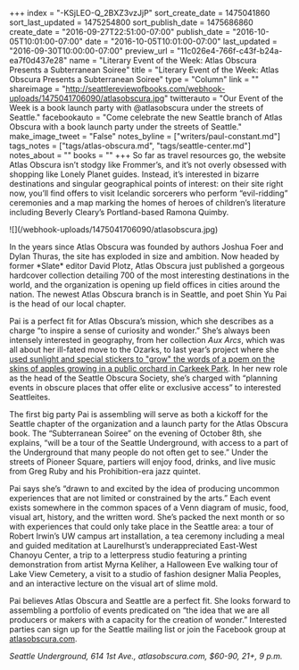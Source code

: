 +++
index = "-KSjLEO-Q_2BXZ3vzJjP"
sort_create_date = 1475041860
sort_last_updated = 1475254800
sort_publish_date = 1475686860
create_date = "2016-09-27T22:51:00-07:00"
publish_date = "2016-10-05T10:01:00-07:00"
date = "2016-10-05T10:01:00-07:00"
last_updated = "2016-09-30T10:00:00-07:00"
preview_url = "11c026e4-766f-c43f-b24a-ea7f0d437e28"
name = "Literary Event of the Week: Atlas Obscura Presents a Subterranean Soiree"
title = "Literary Event of the Week: Atlas Obscura Presents a Subterranean Soiree"
type = "Column"
link = ""
shareimage = "http://seattlereviewofbooks.com/webhook-uploads/1475041706090/atlasobscura.jpg"
twitterauto = "Our Event of the Week is a book launch party with @atlasobscura under the streets of Seattle."
facebookauto = "Come celebrate the new Seattle branch of Atlas Obscura with a book launch party under the streets of Seattle."
make_image_tweet = "False"
notes_byline = ["writers/paul-constant.md"]
tags_notes = ["tags/atlas-obscura.md", "tags/seattle-center.md"]
notes_about = ""
books = ""
+++
So far as travel resources go, the website Atlas Obscura isn’t stodgy like Frommer’s, and it’s not overly obsessed with shopping like Lonely Planet guides. Instead, it’s interested in bizarre destinations and singular geographical points of interest: on their site right now, you’ll find offers to visit Icelandic sorcerers who perform “evil-ridding” ceremonies and a map marking the homes of heroes of children’s literature including Beverly Cleary’s Portland-based Ramona Quimby. 

<p class="image-left">![](/webhook-uploads/1475041706090/atlasobscura.jpg)</p>In the years since Atlas Obscura was founded by authors Joshua Foer and Dylan Thuras, the site has exploded in size and ambition. Now headed by former *Slate* editor David Plotz, Atlas Obscura just published a gorgeous hardcover collection detailing 700 of the most interesting destinations in the world, and the organization is opening up field offices in cities around the nation. The newest Atlas Obscura branch is in Seattle, and poet Shin Yu Pai is the head of our local chapter.

Pai is a perfect fit for Atlas Obscura’s mission, which she describes as a charge “to inspire a sense of curiosity and wonder.” She’s always been intensely interested in geography, from her collection *Aux Arcs*, which was all about her ill-fated move to the Ozarks, to last year’s project where she [used sunlight and special stickers to "grow" the words of a poem on the skins of apples growing in a public orchard in Carkeek Park](http://lithub.com/where-the-words-grow-on-trees/). In her new role as the head of the Seattle Obscura Society, she’s charged with “planning events in obscure places that offer elite or exclusive access” to interested Seattleites.

The first big party Pai is assembling will serve as both a kickoff for the Seattle chapter of the organization and a launch party for the Atlas Obscura book. The “Subterranean Soiree” on the evening of October 8th, she explains, “will be a tour of the Seattle Underground, with access to a part of the Underground that many people do not often get to see.” Under the streets of Pioneer Square, partiers will enjoy food, drinks, and live music from Greg Ruby and his Prohibition-era jazz quintet.

Pai says she’s “drawn to and excited by the idea of producing uncommon experiences that are not limited or constrained by the arts.” Each event exists somewhere in the common spaces of a Venn diagram of music, food, visual art, history, and the written word. She’s packed the next month or so with experiences that could only take place in the Seattle area: a tour of Robert Irwin’s UW campus art installation, a tea ceremony including a meal and guided meditation at Laurelhurst’s underappreciated East-West Chanoyu Center, a trip to a letterpress studio featuring a printing demonstration from artist Myrna Keliher, a Halloween Eve walking tour of Lake View Cemetery, a visit to a studio of fashion designer Malia Peoples, and an interactive lecture on the visual art of slime mold.

Pai believes Atlas Obscura and Seattle are a perfect fit. She looks forward to assembling a portfolio of events predicated on “the idea that we are all producers or makers with a capacity for the creation of wonder.” Interested parties can sign up for the Seattle mailing list or join the Facebook group at [atlasobscura.com](http://www.atlasobscura.com/).

*Seattle Underground, 614 1st Ave., atlasobscura.com, $60-90, 21+, 9 p.m.*

